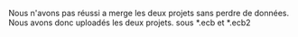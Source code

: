 Nous n'avons pas réussi a merge les deux projets sans perdre de données. Nous avons donc uploadés les deux projets. sous *.ecb et *.ecb2